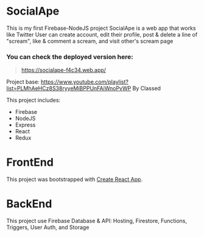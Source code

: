 # SocialApe
This is my first Firebase-NodeJS project
SocialApe is a web app that works like Twitter
User can create account, edit their profile, post & delete a line of "scream", like & comment a scream, and visit other's scream page

### You can check the deployed version here:
> https://socialape-f4c34.web.app/

Project base:
https://www.youtube.com/playlist?list=PLMhAeHCz8S38ryyeMiBPPUnFAiWnoPvWP
By Classed

This project includes:

- Firebase
- NodeJS
- Express
- React
- Redux

# FrontEnd
This project was bootstrapped with [Create React App](https://github.com/facebook/create-react-app).

# BackEnd
This project use Firebase Database & API:
Hosting, Firestore, Functions, Triggers, User Auth, and Storage
